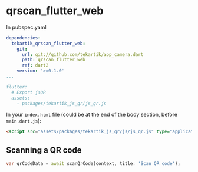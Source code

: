 # qrscan_flutter_web

In pubspec.yaml

```yaml
dependencies:
  tekartik_qrscan_flutter_web:
    git:
      url: git://github.com/tekartik/app_camera.dart
      path: qrscan_flutter_web
      ref: dart2
    version: '>=0.1.0'
...

flutter:
  # Export jsQR
  assets:
    - packages/tekartik_js_qr/js_qr.js
```

In your `index.html` file (could be at the end of the body section, before `main.dart.js`):

```html
<script src="assets/packages/tekartik_js_qr/js/js_qr.js" type="application/javascript"></script>
```

## Scanning a QR code


```dart
var qrCodeData = await scanQrCode(context, title: 'Scan QR code');
```